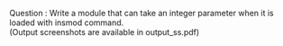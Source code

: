 Question :
Write a module that can take an integer parameter when it is loaded with insmod command. <br/>
(Output screenshots are available in output_ss.pdf)

